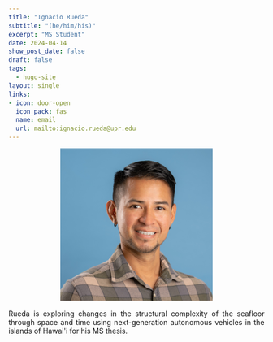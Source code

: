 ```yaml
---
title: "Ignacio Rueda"
subtitle: "(he/him/his)"
excerpt: "MS Student"
date: 2024-04-14
show_post_date: false
draft: false
tags:
  - hugo-site
layout: single
links:
- icon: door-open
  icon_pack: fas
  name: email
  url: mailto:ignacio.rueda@upr.edu
---
```


<div style="text-align: center;">
<img src="featured-hex.png" width="300"> 
</div>

<div style="text-align: justify;">

Rueda is exploring changes in the structural complexity of the seafloor through space and time using next-generation autonomous vehicles in the islands of Hawai'i for his MS thesis.

</div>
